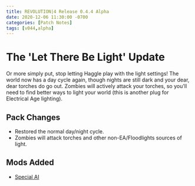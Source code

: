 ```yaml
---
title: REVOLUTION|4 Release 0.4.4 Alpha
date: 2020-12-06 11:30:00 -0700
categories: [Patch Notes]
tags: [v044,alpha]
---
```


# The 'Let There Be Light' Update

Or more simply put, stop letting Haggle play with the light settings! The world now has a day cycle again, though nights are still dark and your dear, dear torches do go out. Zombies will actively attack your torches, so you'll need to find better ways to light your world (this is another plug for Electrical Age lighting).

## Pack Changes

- Restored the normal day/night cycle.
- Zombies will attack torches and other non-EA/Floodlights sources of light.

## Mods Added

- [Special AI](https://www.curseforge.com/minecraft/mc-mods/special-ai)

